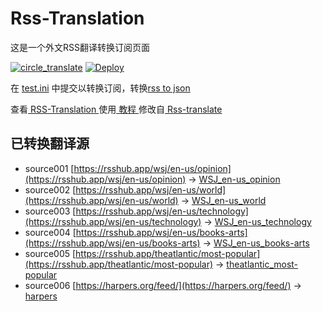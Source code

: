# Rss-Translation

这是一个外文RSS翻译转换订阅页面 

[![circle_translate](https://github.com/hao1707/Rss-Translation/actions/workflows/circle_translate.yml/badge.svg)](https://github.com/hao1707/Rss-Translation/actions/workflows/circle_translate.yml)
[![Deploy](https://github.com/hao1707/Rss-Translation/actions/workflows/jekyll-gh-pages.yml/badge.svg)](https://github.com/hao1707/Rss-Translation/actions/workflows/jekyll-gh-pages.yml)

在 [test.ini](https://github.com/hao1707/Rss-Translation/blob/main/test.ini) 中提交以转换订阅，转换[rss to json](https://rss2json.com/)

查看[ RSS-Translation ](https://hao1707.github.io/RSS-Translation)使用[ 教程 ](https://www.hao1707.net/tutorial/644)修改自[ Rss-translate ](https://github.com/rcy1314/Rss-Translation/)

## 已转换翻译源

 - source001 [https://rsshub.app/wsj/en-us/opinion](https://rsshub.app/wsj/en-us/opinion) -> [WSJ_en-us_opinion](rss/WSJ_en-us_opinion)
 - source002 [https://rsshub.app/wsj/en-us/world](https://rsshub.app/wsj/en-us/world) -> [WSJ_en-us_world](rss/WSJ_en-us_world)
 - source003 [https://rsshub.app/wsj/en-us/technology](https://rsshub.app/wsj/en-us/technology) -> [WSJ_en-us_technology](rss/WSJ_en-us_technology)
 - source004 [https://rsshub.app/wsj/en-us/books-arts](https://rsshub.app/wsj/en-us/books-arts) -> [WSJ_en-us_books-arts](rss/WSJ_en-us_books-arts)
 - source005 [https://rsshub.app/theatlantic/most-popular](https://rsshub.app/theatlantic/most-popular) -> [theatlantic_most-popular](rss/theatlantic_most-popular)
 - source006 [https://harpers.org/feed/](https://harpers.org/feed/) -> [harpers](rss/harpers)
